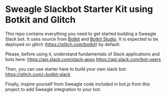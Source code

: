 # Sweagle Slackbot Starter Kit using Botkit and Glitch

This repo contains everything you need to get started building a Sweagle Slack bot.
It uses source from  [Botkit](https://botkit.ai) and [Botkit Studio](https://botkit.ai).
It is expected to be deployed on glitch (https://glitch.com/botkit) by default.

Please, before using it, understand fundamentals of Slack applications and bots here:
https://api.slack.com/slack-apps
https://api.slack.com/bot-users

Then, you can use starter here to build your own slack bot:
https://glitch.com/~botkit-slack

Finally, inspire yourself from Sweagle code included in bot.js from this project to add Sweagle integration to your bot.
